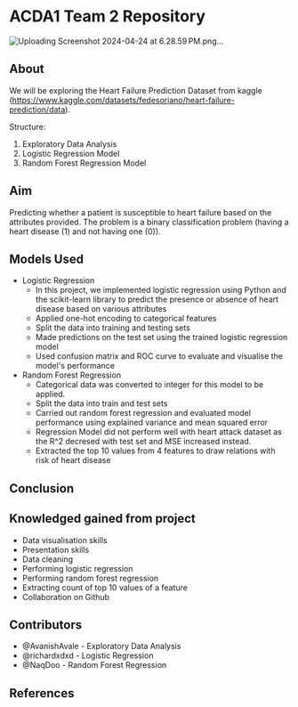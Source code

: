 # ACDA1 Team 2 Repository

![Uploading Screenshot 2024-04-24 at 6.28.59 PM.png…]()


## **About**

We will be exploring the Heart Failure Prediction Dataset from kaggle (https://www.kaggle.com/datasets/fedesoriano/heart-failure-prediction/data).

Structure: 
1. Exploratory Data Analysis
2. Logistic Regression Model
3. Random Forest Regression Model

## Aim
Predicting whether a patient is susceptible to heart failure based on the attributes provided. The problem is a binary classification problem (having a heart disease (1) and not having one (0)).

## Models Used 

- Logistic Regression
    - In this project, we implemented logistic regression using Python and the scikit-learn library to predict the presence or absence of heart disease based on various attributes
    - Applied one-hot encoding to categorical features
    - Split the data into training and testing sets
    - Made predictions on the test set using the trained logistic regression model
    - Used confusion matrix and ROC curve to evaluate and visualise the model's performance
- Random Forest Regression
    - Categorical data was converted to integer for this model to be applied.
    - Split the data into train and test sets
    - Carried out random forest regression and evaluated model performance using explained variance and mean squared error
    - Regression Model did not perform well with heart attack dataset as the R^2 decresed with test set and MSE increased instead.
    - Extracted the top 10 values from 4 features to draw relations with risk of heart disease
 
## Conclusion

## Knowledged gained from project
- Data visualisation skills
- Presentation skills
- Data cleaning
- Performing logistic regression
- Performing random forest regression
- Extracting count of top 10 values of a feature
- Collaboration on Github

## Contributors

- @AvanishAvale - Exploratory Data Analysis
- @richardxdxd - Logistic Regression
- @NaqDoo - Random Forest Regression

## References
